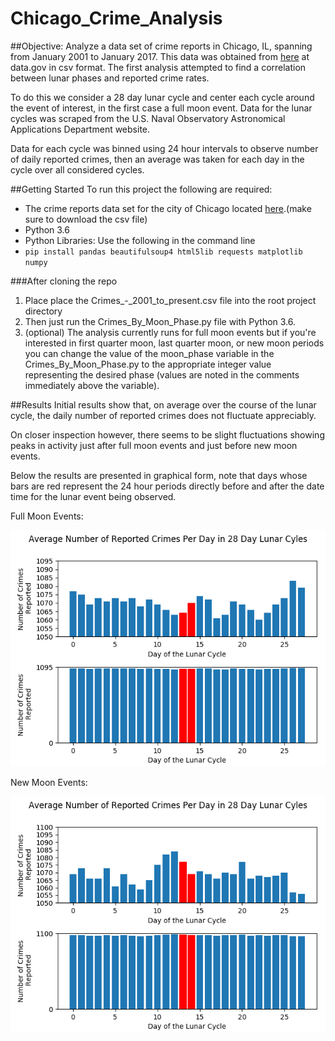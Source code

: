 # Chicago_Crime_Analysis

##Objective:
  Analyze a data set of crime reports in Chicago, IL, spanning from January 2001 to January 2017.  This data was obtained from [here](https://catalog.data.gov/dataset/crimes-2001-to-present-398a4) at data.gov in csv format. The first analysis attempted to find a correlation between lunar phases and reported crime rates. 

  To do this we consider a 28 day lunar cycle and center each cycle around the event of interest, in the first case a full moon event. Data for the lunar cycles was scraped from the U.S. Naval Observatory Astronomical Applications Department website. 
  
  Data for each cycle was binned using 24 hour intervals to observe number of daily reported crimes, then an average was taken for each day in the cycle over all considered cycles.

##Getting Started
To run this project the following are required:
* The crime reports data set for the city of Chicago located [here](https://catalog.data.gov/dataset/crimes-2001-to-present-398a4).(make sure to download the csv file)
* Python 3.6
* Python Libraries: Use the following in the command line 
 * ```pip install pandas beautifulsoup4 html5lib requests matplotlib numpy```

###After cloning the repo 
1. Place place the Crimes_-_2001_to_present.csv file into the root project directory 
2. Then just run the Crimes_By_Moon_Phase.py file with Python 3.6. 
3. (optional) The analysis currently runs for full moon events but if you're interested in first quarter moon, last quarter moon, or new moon periods you can change the value of the moon_phase variable in the Crimes_By_Moon_Phase.py to the appropriate integer value representing the desired phase (values are noted in the comments immediately above the variable).

##Results
Initial results show that, on average over the course of the lunar cycle, the daily number of reported crimes does not fluctuate appreciably. 

On closer inspection however, there seems to be slight fluctuations showing peaks in activity just after full moon events and just before new moon events. 

Below the results are presented in graphical form, note that days whose bars are red represent the 24 hour periods directly before and after the date time for the lunar event being observed.

Full Moon Events:

![Full Moon Results](https://github.com/Khivner/Chicago_Crime_Analysis/blob/master/full_moon_results.png?raw=true)

New Moon Events:

![Full Moon Results](https://github.com/Khivner/Chicago_Crime_Analysis/blob/master/new_moon_results.png?raw=true)
